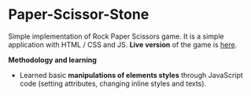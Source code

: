 # Paper-Scissor-Stone

Simple implementation of Rock Paper Scissors game.
It is a simple application with HTML / CSS and JS. **Live version** of the game is [here](https://piwiit.github.io/Paper-Scissor-Stone/).

**Methodology and learning**


- Learned basic **manipulations of elements styles** through JavaScript code (setting attributes, changing inline styles and texts).

